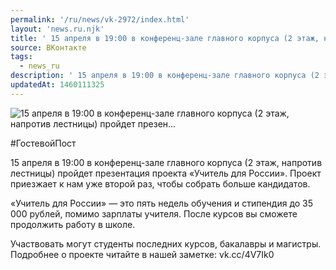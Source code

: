```yaml
---
permalink: '/ru/news/vk-2972/index.html'
layout: 'news.ru.njk'
title: ' 15 апреля в 19:00 в конференц-зале главного корпуса (2 этаж, напротив лестницы) пройдет презен…'
source: ВКонтакте
tags:
  - news_ru
description: ' 15 апреля в 19:00 в конференц-зале главного корпуса (2 этаж, напротив лестницы) пройдет презен…'
updatedAt: 1460111325
---
```

![ 15 апреля в 19:00 в конференц-зале главного корпуса (2 этаж, напротив лестницы) пройдет презен…](https://sun9-47.userapi.com/impf/c630024/v630024484/2317b/gfQMs3Pzc00.jpg?size=1280x853&quality=96&proxy=1&sign=8fb04ed8c62f5e9f35e2bc17b3aa044d&c_uniq_tag=51iNHMvgwVinN_91PAg-4FeDY7wnhd38n-W6wUODZOc&type=album)

#ГостевойПост

15 апреля в 19:00 в конференц-зале главного корпуса (2 этаж, напротив лестницы) пройдет презентация проекта «Учитель для России». Проект приезжает к нам уже второй раз, чтобы собрать больше кандидатов.

«Учитель для России» — это пять недель обучения и стипендия до 35 000 рублей, помимо зарплаты учителя. После курсов вы сможете продолжить работу в школе.

Участвовать могут студенты последних курсов, бакалавры и магистры. Подробнее о проекте читайте в нашей заметке: vk.cc/4V7Ik0
